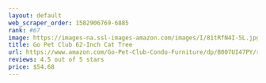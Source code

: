 ```yaml
---
layout: default 
﻿web_scraper_order: 1582906769-6885
rank: #67
image: https://images-na.ssl-images-amazon.com/images/I/81tRfN4I-5L.jpg
title: Go Pet Club 62-Inch Cat Tree
url: https://www.amazon.com/Go-Pet-Club-Condo-Furniture/dp/B007UI47PY/ref=zg_mw_pet-supplies_67?_encoding=UTF8&psc=1&refRID=H5H5GKBRAGT498NV2G74
reviews: 4.5 out of 5 stars
price: $54.68 
---
```

